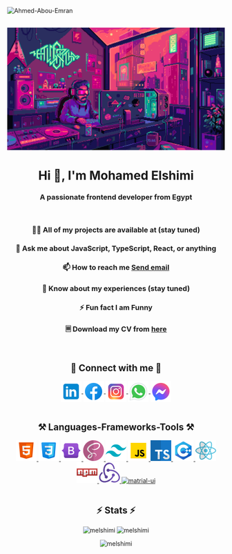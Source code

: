 <p align="left"> <img src="https://komarev.com/ghpvc/?username=melshimi&label=Profile%20views&color=0e75b6&style=flat" alt="Ahmed-Abou-Emran" /> </p>

<img src="https://github.com/mElshimi/melshimi/blob/main/img/header.gif?raw=true" alt="">
<img alt="Coder GIF" src="https://github.com/mElshimi/melshimi/blob/main/img/bg.gif?raw=true" />
<h1 align="center">Hi 👋, I'm Mohamed Elshimi</h1>
<h3 align="center">A passionate frontend developer from Egypt</h3>
<br>
<div align="center">
   <h3>👨‍💻 All of my projects are available at (stay tuned)</h3>
   <h3>💬 Ask me about JavaScript, TypeScript, React, or anything </h3>
   <h3>📫 How to reach me <a href="mailto:mohamed.elshemy90@gmail.com">Send email</a></h3>
   <h3>📄 Know about my experiences (stay tuned)</h3>
   <h3>⚡ Fun fact I am Funny</h3>
   <h3>🗏 Download my CV  from <a href="my-cv.pdf" download>here</a></h3>
</div>
<br>
<div align="center">
<h2 >💬  Connect with me 💬</h2>
   <a href="https://linkedin.com/in/melshimi90" target="blank">
     <img align="center" src="https://github.com/mElshimi/melshimi/blob/main/img/icons8-linkedin-48.png?raw=true" alt="linkedin-acc" />
   </a>
   <a href="https://fb.com/melshimi90" target="blank">
     <img align="center" src="https://github.com/mElshimi/melshimi/blob/main/img/icons8-facebook-48.png?raw=true" alt="facebook-acc"/>
   </a>
   <a href="https://instagram.com/melshimi90" target="blank">
     <img align="center" src="https://github.com/mElshimi/melshimi/blob/main/img/icons8-instagram-48.png?raw=true" alt="instagram-acc" />
   </a>
   <a href="https://wa.me/+201123699255" target="blank">
     <img align="center" src="https://github.com/mElshimi/melshimi/blob/main/img/icons8-whatsapp-48.png?raw=true" alt="whatsApp-chat" />
   </a>
   <a href="https://m.me/mElshimi90" target="blank">
     <img align="center" src="https://github.com/mElshimi/melshimi/blob/main/img/icons8-messenger-48.png?raw=true" alt="messenger-chat" />
   </a>
</div>
<br>
<div align="center">
    <h2>⚒️ Languages-Frameworks-Tools ⚒️</h2>
    <a href="https://www.w3schools.com/html/default.asp" target="_blank" rel="noreferrer"> 
      <img src="https://github.com/mElshimi/melshimi/blob/main/img/icons8-html-48.png?raw=true" alt="html" />
    </a>
    <a href="https://www.w3schools.com/css/default.asp" target="_blank" rel="noreferrer"> 
     <img src="https://github.com/mElshimi/melshimi/blob/main/img/icons8-css-48.png?raw=true" alt="css" /> 
    </a> 
    <a href="https://getbootstrap.com/" target="_blank" rel="noreferrer"> 
     <img src="https://github.com/mElshimi/melshimi/blob/main/img/icons8-bootstrap-48.png?raw=true" alt="bootstrap" /> 
    </a>
    <a href="https://sass-lang.com/" target="_blank" rel="noreferrer"> 
     <img src="https://github.com/mElshimi/melshimi/blob/main/img/icons8-sass-48.png?raw=true" alt="sass" />
    </a>
    <a href="https://tailwindcss.com//" target="_blank" rel="noreferrer"> 
     <img src="https://github.com/mElshimi/melshimi/blob/main/img/icons8-tailwind-48.png?raw=true" alt="tailwind" />
    </a> 
    <a href="https://developer.mozilla.org/en-US/docs/Web/JavaScript" target="_blank" rel="noreferrer"> 
     <img src="https://github.com/mElshimi/melshimi/blob/main/img/icons8-javascript-48.png?raw=true" alt="javascript" width="48" height="48" />
    </a> 
    <a href="https://www.typescriptlang.org/" target="_blank" rel="noreferrer"> 
     <img src="https://github.com/mElshimi/melshimi/blob/main/img/icons8-typescript-48.png?raw=true" alt="typescript"/>
    </a>
    <a href="https://www.w3schools.com/cpp/default.asp" target="_blank" rel="noreferrer"> 
     <img src="https://github.com/mElshimi/melshimi/blob/main/img/icons8-c++-48.png?raw=true" alt="c++" />
    </a>
    <a href="https://react.dev/" target="_blank" rel="noreferrer"> 
     <img src="https://github.com/mElshimi/melshimi/blob/main/img/icons8-react-48.png?raw=true" alt="react" />
    </a>
    <a href="https://www.npmjs.com/" target="_blank" rel="noreferrer"> 
     <img src="https://github.com/mElshimi/melshimi/blob/main/img/icons8-npm-48.png?raw=true" alt="npm" />
    </a>
    <a href="https://redux.js.org/" target="_blank" rel="noreferrer"> 
     <img src="https://github.com/mElshimi/melshimi/blob/main/img/icons8-redux-48.png?raw=true" alt="redux" />
    </a>
    <a href="https://mui.com/material-ui/getting-started/" target="_blank" rel="noreferrer"> 
     <img src="https://github.com/mElshimi/melshimi/blob/main/img/icons8-matrial-48.png?raw=true" alt="matrial-ui" width="48" height="48"/>
    </a>
</div>
<br>
<div align=center>
   <h2 >⚡ Stats ⚡</h2>
   <img width=390 src="https://github-readme-stats.vercel.app/api?username=melshimi&show_icons=true&locale=en&layout=compact&theme=tokyonight" alt="melshimi" />
   <img width=390 src="https://github-readme-streak-stats.herokuapp.com/?user=melshimi&&layout=compact&theme=tokyonight" alt="melshimi" /></p>
   <img width=325 src="https://github-readme-stats.vercel.app/api/top-langs?username=melshimi&show_icons=true&locale=en&layout=compact&theme=tokyonight" alt="melshimi" />
</div>

